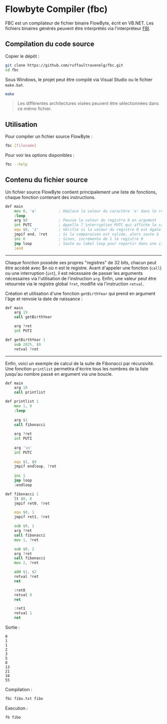 # Flowbyte Compiler (fbc)

FBC est un compilateur de fichier binaire FlowByte, écrit en VB.NET. Les fichiers binaires générés peuvent être interprétés via l'interpréteur [FBI](https://github.com/ruffaultravenelg/fbi).

## Compilation du code source
Copier le dépôt :
```sh
git clone https://github.com/ruffaultravenelg/fbc.git
cd fbc
```

Sous Windows, le projet peut être compilé via Visual Studio ou le fichier `make.bat`.
```bash
make
```
> Les différentes architectures visées peuvent être sélectionnées dans ce même fichier.

## Utilisation
Pour compiler un fichier source FlowByte :
```sh
fbc [filename]
```

Pour voir les options disponibles :
```sh
fbc --help
```

## Contenu du fichier source
Un fichier source FlowByte contient principalement une liste de fonctions, chaque fonction contenant des instructions.
```asm
def main
    mov 0, 'a'          ; Déplace la valeur du caractère 'a' dans le registre 0
    :loop
    arg $0              ; Pousse la valeur du registre 0 en argument
    int PUTC            ; Appelle l'interruption PUTC qui affiche le caractère correspondant au code ASCII passé en argument.
    equ $0, 'z'         ; Vérifie si la valeur du registre 0 est égale à la valeur de 'z'
    jmpif end, ?ret     ; Si la comparaison est valide, alors saute à :end et termine le programme
    inc 0               ; Sinon, incrémente de 1 le registre 0
    jmp loop            ; Saute au label loop pour repartir dans une itération
    :end
```

---

Chaque fonction possède ses propres "registres" de 32 bits, chacun peut être accédé avec $n où n est le registre. Avant d'appeler une fonction (`call`) ou une interruption (`int`), il est nécessaire de passer les arguments nécessaires via l'utilisation de l'instruction `arg`. Enfin, une valeur peut être retournée via le registre global `?ret`, modifié via l'instruction `retval`.

Création et utilisation d'une fonction `getBirthYear` qui prend en argument l'âge et renvoie la date de naissance :
```asm
def main
    arg 19
    call getBirthYear

    arg ?ret
    int PUTI

def getBirthYear 1
    sub 2025, $0
    retval ?ret
```

---

Enfin, voici un exemple de calcul de la suite de Fibonacci par récursivité. Une fonction `printlist` permettra d'écrire tous les nombres de la liste jusqu'au nombre passé en argument via une boucle.
```asm
def main
    arg 10
    call printlist

def printlist 1
    mov 1, 0
    :loop
    
    arg $1
    call fibonacci
    
    arg ?ret
    int PUTI
    
    arg '\n'
    int PUTC
    
    equ $1, $0
    jmpif endloop, ?ret
    
    inc 1
    jmp loop
    :endloop

def fibonacci 1
    lt $0, 0
    jmpif ret0, ?ret

    equ $0, 1
    jmpif ret1, ?ret

    sub $0, 1
    arg ?ret
    call fibonacci
    mov 1, ?ret

    sub $0, 2
    arg ?ret
    call fibonacci
    mov 2, ?ret

    add $1, $2
    retval ?ret
    ret    

    :ret0
    retval 0
    ret

    :ret1
    retval 1
    ret
```

Sortie :
```
0
1
1
2
3
5
8
13
21
34
55
```

Compilation :
```sh
fbc fibo.txt fibo
```

Execution :
```sh
fb fibo
```